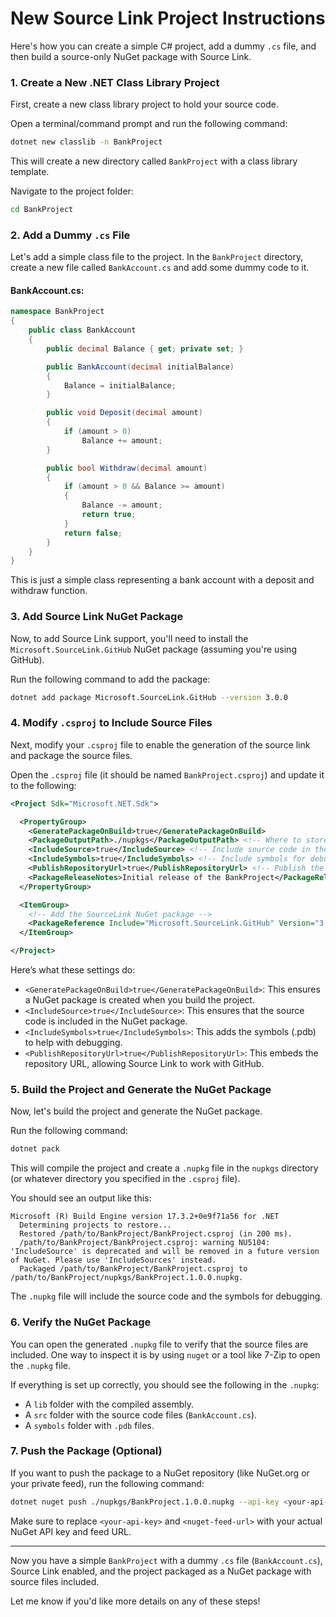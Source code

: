 # New Source Link Project Instructions

Here's how you can create a simple C# project, add a dummy `.cs` file, and then build a source-only NuGet package with Source Link.

### 1. Create a New .NET Class Library Project

First, create a new class library project to hold your source code.

Open a terminal/command prompt and run the following command:

```bash
dotnet new classlib -n BankProject
```

This will create a new directory called `BankProject` with a class library template.

Navigate to the project folder:

```bash
cd BankProject
```

### 2. Add a Dummy `.cs` File

Let's add a simple class file to the project. In the `BankProject` directory, create a new file called `BankAccount.cs` and add some dummy code to it.

#### BankAccount.cs:
```csharp
namespace BankProject
{
    public class BankAccount
    {
        public decimal Balance { get; private set; }

        public BankAccount(decimal initialBalance)
        {
            Balance = initialBalance;
        }

        public void Deposit(decimal amount)
        {
            if (amount > 0)
                Balance += amount;
        }

        public bool Withdraw(decimal amount)
        {
            if (amount > 0 && Balance >= amount)
            {
                Balance -= amount;
                return true;
            }
            return false;
        }
    }
}
```

This is just a simple class representing a bank account with a deposit and withdraw function.

### 3. Add Source Link NuGet Package

Now, to add Source Link support, you'll need to install the `Microsoft.SourceLink.GitHub` NuGet package (assuming you're using GitHub).

Run the following command to add the package:

```bash
dotnet add package Microsoft.SourceLink.GitHub --version 3.0.0
```

### 4. Modify `.csproj` to Include Source Files

Next, modify your `.csproj` file to enable the generation of the source link and package the source files.

Open the `.csproj` file (it should be named `BankProject.csproj`) and update it to the following:

```xml
<Project Sdk="Microsoft.NET.Sdk">

  <PropertyGroup>
    <GeneratePackageOnBuild>true</GeneratePackageOnBuild>
    <PackageOutputPath>./nupkgs</PackageOutputPath> <!-- Where to store the generated NuGet package -->
    <IncludeSource>true</IncludeSource> <!-- Include source code in the package -->
    <IncludeSymbols>true</IncludeSymbols> <!-- Include symbols for debugging -->
    <PublishRepositoryUrl>true</PublishRepositoryUrl> <!-- Publish the repository URL -->
    <PackageReleaseNotes>Initial release of the BankProject</PackageReleaseNotes>
  </PropertyGroup>

  <ItemGroup>
    <!-- Add the SourceLink NuGet package -->
    <PackageReference Include="Microsoft.SourceLink.GitHub" Version="3.0.0" />
  </ItemGroup>

</Project>
```

Here’s what these settings do:
- `<GeneratePackageOnBuild>true</GeneratePackageOnBuild>`: This ensures a NuGet package is created when you build the project.
- `<IncludeSource>true</IncludeSource>`: This ensures that the source code is included in the NuGet package.
- `<IncludeSymbols>true</IncludeSymbols>`: This adds the symbols (.pdb) to help with debugging.
- `<PublishRepositoryUrl>true</PublishRepositoryUrl>`: This embeds the repository URL, allowing Source Link to work with GitHub.

### 5. Build the Project and Generate the NuGet Package

Now, let's build the project and generate the NuGet package.

Run the following command:

```bash
dotnet pack
```

This will compile the project and create a `.nupkg` file in the `nupkgs` directory (or whatever directory you specified in the `.csproj` file).

You should see an output like this:

```
Microsoft (R) Build Engine version 17.3.2+0e9f71a56 for .NET
  Determining projects to restore...
  Restored /path/to/BankProject/BankProject.csproj (in 200 ms).
  /path/to/BankProject/BankProject.csproj: warning NU5104: 'IncludeSource' is deprecated and will be removed in a future version of NuGet. Please use 'IncludeSources' instead.
  Packaged /path/to/BankProject/BankProject.csproj to /path/to/BankProject/nupkgs/BankProject.1.0.0.nupkg.
```

The `.nupkg` file will include the source code and the symbols for debugging.

### 6. Verify the NuGet Package

You can open the generated `.nupkg` file to verify that the source files are included. One way to inspect it is by using `nuget` or a tool like 7-Zip to open the `.nupkg` file.

If everything is set up correctly, you should see the following in the `.nupkg`:
- A `lib` folder with the compiled assembly.
- A `src` folder with the source code files (`BankAccount.cs`).
- A `symbols` folder with `.pdb` files.

### 7. Push the Package (Optional)

If you want to push the package to a NuGet repository (like NuGet.org or your private feed), run the following command:

```bash
dotnet nuget push ./nupkgs/BankProject.1.0.0.nupkg --api-key <your-api-key> --source <nuget-feed-url>
```

Make sure to replace `<your-api-key>` and `<nuget-feed-url>` with your actual NuGet API key and feed URL.

---

Now you have a simple `BankProject` with a dummy `.cs` file (`BankAccount.cs`), Source Link enabled, and the project packaged as a NuGet package with source files included.

Let me know if you'd like more details on any of these steps!
